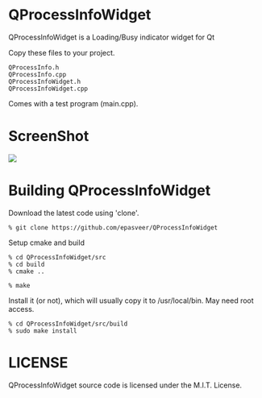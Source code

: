 QProcessInfoWidget
==================

QProcessInfoWidget is a Loading/Busy indicator widget for Qt

Copy these files to your project.

    QProcessInfo.h
    QProcessInfo.cpp
    QProcessInfoWidget.h
    QProcessInfoWidget.cpp

Comes with a test program (main.cpp).


ScreenShot
==========

![](images/example.gif)


Building QProcessInfoWidget
===========================

Download the latest code using 'clone'.

    % git clone https://github.com/epasveer/QProcessInfoWidget

Setup cmake and build

    % cd QProcessInfoWidget/src
    % cd build
    % cmake ..

    % make

Install it (or not), which will usually copy it to /usr/local/bin.
May need root access.

    % cd QProcessInfoWidget/src/build
    % sudo make install


LICENSE
=======

QProcessInfoWidget source code is licensed under the M.I.T. License.


